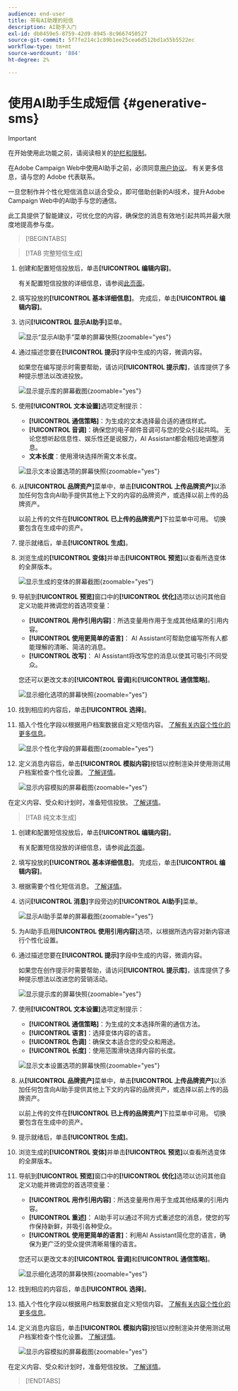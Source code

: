 ```yaml
---
audience: end-user
title: 带有AI助理的短信
description: AI助手入门
exl-id: db0459e5-8759-42d9-8945-8c9667450527
source-git-commit: 5f7fe214c1c89b1ee25cea6d512bd1a55b5522ec
workflow-type: tm+mt
source-wordcount: '884'
ht-degree: 2%

---
```


# 使用AI助手生成短信 {#generative-sms}

>[!IMPORTANT]
>
>在开始使用此功能之前，请阅读相关的[护栏和限制](generative-gs.md#generative-guardrails)。
></br>
>
>在Adobe Campaign Web中使用AI助手之前，必须同意[用户协议](https://www.adobe.com/cn/legal/licenses-terms/adobe-dx-gen-ai-user-guidelines.html)。 有关更多信息，请与您的 Adobe 代表联系。

一旦您制作并个性化短信消息以适合受众，即可借助创新的AI技术，提升Adobe Campaign Web中的AI助手与您的通信。

此工具提供了智能建议，可优化您的内容，确保您的消息有效地引起共鸣并最大限度地提高参与度。

>[!BEGINTABS]

>[!TAB 完整短信生成]

1. 创建和配置短信投放后，单击&#x200B;**[!UICONTROL 编辑内容]**。

   有关配置短信投放的详细信息，请参阅[此页面](../sms/create-sms.md)。

1. 填写投放的&#x200B;**[!UICONTROL 基本详细信息]**。 完成后，单击&#x200B;**[!UICONTROL 编辑内容]**。

1. 访问&#x200B;**[!UICONTROL 显示AI助手]**&#x200B;菜单。

   ![显示“显示AI助手”菜单的屏幕快照](assets/sms-genai-1.png){zoomable="yes"}

1. 通过描述您要在&#x200B;**[!UICONTROL 提示]**&#x200B;字段中生成的内容，微调内容。

   如果您在编写提示时需要帮助，请访问&#x200B;**[!UICONTROL 提示库]**，该库提供了多种提示想法以改进投放。

   ![显示提示库的屏幕截图](assets/sms-genai-2.png){zoomable="yes"}

1. 使用&#x200B;**[!UICONTROL 文本设置]**&#x200B;选项定制提示：

   * **[!UICONTROL 通信策略]**：为生成的文本选择最合适的通信样式。
   * **[!UICONTROL 音调]**：确保您的电子邮件音调可与您的受众引起共鸣。 无论您想听起信息性、娱乐性还是说服力，AI Assistant都会相应地调整消息。
   * **文本长度**：使用滑块选择所需文本长度。

   ![显示文本设置选项的屏幕快照](assets/sms-genai-3.png){zoomable="yes"}

1. 从&#x200B;**[!UICONTROL 品牌资产]**&#x200B;菜单中，单击&#x200B;**[!UICONTROL 上传品牌资产]**&#x200B;以添加任何包含向AI助手提供其他上下文的内容的品牌资产，或选择以前上传的品牌资产。

   以前上传的文件在&#x200B;**[!UICONTROL 已上传的品牌资产]**&#x200B;下拉菜单中可用。 切换要包含在生成中的资产。

1. 提示就绪后，单击&#x200B;**[!UICONTROL 生成]**。

1. 浏览生成的&#x200B;**[!UICONTROL 变体]**&#x200B;并单击&#x200B;**[!UICONTROL 预览]**&#x200B;以查看所选变体的全屏版本。

   ![显示生成的变体的屏幕截图](assets/sms-genai-4.png){zoomable="yes"}

1. 导航到&#x200B;**[!UICONTROL 预览]**&#x200B;窗口中的&#x200B;**[!UICONTROL 优化]**&#x200B;选项以访问其他自定义功能并微调您的首选项变量：

   * **[!UICONTROL 用作引用内容]**：所选变量用作用于生成其他结果的引用内容。
   * **[!UICONTROL 使用更简单的语言]**： AI Assistant可帮助您编写所有人都能理解的清晰、简洁的消息。
   * **[!UICONTROL 改写]**： AI Assistant将改写您的消息以使其可吸引不同受众。

   您还可以更改文本的&#x200B;**[!UICONTROL 音调]**&#x200B;和&#x200B;**[!UICONTROL 通信策略]**。

   ![显示细化选项的屏幕快照](assets/sms-genai-5.png){zoomable="yes"}

1. 找到相应的内容后，单击&#x200B;**[!UICONTROL 选择]**。

1. 插入个性化字段以根据用户档案数据自定义短信内容。 [了解有关内容个性化的更多信息](../personalization/personalize.md)。

   ![显示个性化字段的屏幕截图](assets/sms-genai-5.png){zoomable="yes"}

1. 定义消息内容后，单击&#x200B;**[!UICONTROL 模拟内容]**&#x200B;按钮以控制渲染并使用测试用户档案检查个性化设置。 [了解详情](../preview-test/preview-content.md)。

   ![显示内容模拟的屏幕截图](assets/sms-genai-6.png){zoomable="yes"}

在定义内容、受众和计划时，准备短信投放。 [了解详情](../monitor/prepare-send.md)。

>[!TAB 纯文本生成]

1. 创建和配置短信投放后，单击&#x200B;**[!UICONTROL 编辑内容]**。

   有关配置短信投放的详细信息，请参阅[此页面](../sms/create-sms.md)。

1. 填写投放的&#x200B;**[!UICONTROL 基本详细信息]**。 完成后，单击&#x200B;**[!UICONTROL 编辑内容]**。

1. 根据需要个性化短信消息。 [了解详情](../sms/content-sms.md)。

1. 访问&#x200B;**[!UICONTROL 消息]**&#x200B;字段旁边的&#x200B;**[!UICONTROL AI助手]**&#x200B;菜单。

   ![显示AI助手菜单的屏幕截图](assets/sms-text-1.png){zoomable="yes"}

1. 为AI助手启用&#x200B;**[!UICONTROL 使用引用内容]**&#x200B;选项，以根据所选内容对新内容进行个性化设置。

1. 通过描述您要在&#x200B;**[!UICONTROL 提示]**&#x200B;字段中生成的内容，微调内容。

   如果您在创作提示时需要帮助，请访问&#x200B;**[!UICONTROL 提示库]**，该库提供了多种提示想法以改进您的营销活动。

   ![显示提示库的屏幕快照](assets/sms-text-2.png){zoomable="yes"}

1. 使用&#x200B;**[!UICONTROL 文本设置]**&#x200B;选项定制提示：

   * **[!UICONTROL 通信策略]**：为生成的文本选择所需的通信方法。
   * **[!UICONTROL 语言]**：选择变体内容的语言。
   * **[!UICONTROL 色调]**：确保文本适合您的受众和用途。
   * **[!UICONTROL 长度]**：使用范围滑块选择内容的长度。

   ![显示文本设置选项的屏幕快照](assets/sms-text-3.png){zoomable="yes"}

1. 从&#x200B;**[!UICONTROL 品牌资产]**&#x200B;菜单中，单击&#x200B;**[!UICONTROL 上传品牌资产]**&#x200B;以添加任何包含向AI助手提供其他上下文的内容的品牌资产，或选择以前上传的品牌资产。

   以前上传的文件在&#x200B;**[!UICONTROL 已上传的品牌资产]**&#x200B;下拉菜单中可用。 切换要包含在生成中的资产。

1. 提示就绪后，单击&#x200B;**[!UICONTROL 生成]**。

1. 浏览生成的&#x200B;**[!UICONTROL 变体]**&#x200B;并单击&#x200B;**[!UICONTROL 预览]**&#x200B;以查看所选变体的全屏版本。

1. 导航到&#x200B;**[!UICONTROL 预览]**&#x200B;窗口中的&#x200B;**[!UICONTROL 优化]**&#x200B;选项以访问其他自定义功能并微调您的首选项变量：

   * **[!UICONTROL 用作引用内容]**：所选变量用作用于生成其他结果的引用内容。
   * **[!UICONTROL 重述]**： AI助手可以通过不同方式重述您的消息，使您的写作保持新鲜，并吸引各种受众。
   * **[!UICONTROL 使用更简单的语言]**：利用AI Assistant简化您的语言，确保为更广泛的受众提供清晰易懂的语言。

   您还可以更改文本的&#x200B;**[!UICONTROL 音调]**&#x200B;和&#x200B;**[!UICONTROL 通信策略]**。

   ![显示细化选项的屏幕快照](assets/sms-text-4.png){zoomable="yes"}

1. 找到相应的内容后，单击&#x200B;**[!UICONTROL 选择]**。

1. 插入个性化字段以根据用户档案数据自定义短信内容。 [了解有关内容个性化的更多信息](../personalization/personalize.md)。

1. 定义消息内容后，单击&#x200B;**[!UICONTROL 模拟内容]**&#x200B;按钮以控制渲染并使用测试用户档案检查个性化设置。 [了解详情](../preview-test/preview-content.md)。

   ![显示内容模拟的屏幕截图](assets/sms-text-5.png){zoomable="yes"}

在定义内容、受众和计划时，准备短信投放。 [了解详情](../monitor/prepare-send.md)。

>[!ENDTABS]
